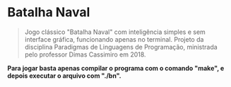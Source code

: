 # Batalha Naval

> Jogo clássico "Batalha Naval" com inteligência simples e sem interface gráfica, funcionando apenas no terminal. Projeto da disciplina Paradigmas de Linguagens de Programação, ministrada pelo professor Dimas Cassimiro em 2018.

**Para jogar basta apenas compilar o programa com o comando "make", e depois executar o arquivo com "./bn".**
